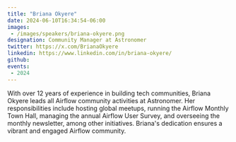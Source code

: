 ```yaml
---
title: "Briana Okyere"
date: 2024-06-10T16:34:54-06:00
images: 
 - /images/speakers/briana-okyere.png
designation: Community Manager at Astronomer
twitter: https://x.com/BrianaOkyere
linkedin: https://www.linkedin.com/in/briana-okyere/
github: 
events:
 - 2024
---
```


With over 12 years of experience in building tech communities, Briana Okyere leads all Airflow community activities at Astronomer. Her responsibilities include hosting global meetups, running the Airflow Monthly Town Hall, managing the annual Airflow User Survey, and overseeing the monthly newsletter, among other initiatives. Briana's dedication ensures a vibrant and engaged Airflow community.
